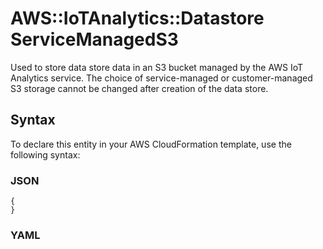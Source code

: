 # AWS::IoTAnalytics::Datastore ServiceManagedS3<a name="aws-properties-iotanalytics-datastore-servicemanageds3"></a>

Used to store data store data in an S3 bucket managed by the AWS IoT Analytics service\. The choice of service\-managed or customer\-managed S3 storage cannot be changed after creation of the data store\.

## Syntax<a name="aws-properties-iotanalytics-datastore-servicemanageds3-syntax"></a>

To declare this entity in your AWS CloudFormation template, use the following syntax:

### JSON<a name="aws-properties-iotanalytics-datastore-servicemanageds3-syntax.json"></a>

```
{
}
```

### YAML<a name="aws-properties-iotanalytics-datastore-servicemanageds3-syntax.yaml"></a>

```
```
